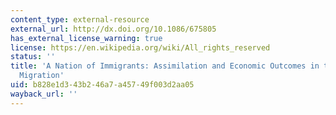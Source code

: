 ```yaml
---
content_type: external-resource
external_url: http://dx.doi.org/10.1086/675805
has_external_license_warning: true
license: https://en.wikipedia.org/wiki/All_rights_reserved
status: ''
title: 'A Nation of Immigrants: Assimilation and Economic Outcomes in the Age of Mass
  Migration'
uid: b828e1d3-43b2-46a7-a457-49f003d2aa05
wayback_url: ''
---
```

